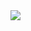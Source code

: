 <img src="https://w7.pngwing.com/pngs/530/612/png-transparent-capybara-rodent-beaver-drawing-pencil-beaver-white-mammal-animals.png"/>
